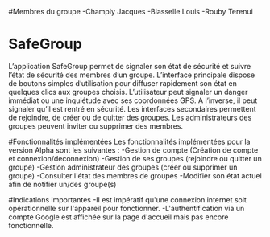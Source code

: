 #Membres du groupe
-Champly Jacques
-Blasselle	Louis
-Rouby Terenui

# SafeGroup
L’application SafeGroup  permet de signaler son état de sécurité et suivre l’état de sécurité des membres d’un groupe. 
L’interface principale dispose de boutons simples d’utilisation pour diffuser rapidement son état en quelques clics aux groupes choisis. L’utilisateur peut signaler un danger immédiat ou une inquiétude avec ses coordonnées GPS. A l’inverse, il peut signaler qu’il est rentré en sécurité.
Les interfaces secondaires permettent de rejoindre, de créer ou de quitter des groupes. Les administrateurs des groupes peuvent inviter ou supprimer des membres.

#Fonctionnalités implémentées
Les fonctionnalités implémentées pour la version Alpha sont les suivantes :
-Gestion de compte (Création de compte et connexion/deconnexion)
-Gestion de ses groupes (rejoindre ou quitter un groupe)
-Gestion administrateur des groupes (créer ou supprimer un groupe)
-Consulter l'état des membres de groupes
-Modifier son état actuel afin de notifier un/des groupe(s)


#Indications importantes
-Il est impératif qu'une connexion internet soit opérationnelle sur l'appareil pour fonctionner.
-L'authentification via un compte Google est affichée sur la page d'accueil mais pas encore fonctionnelle.

